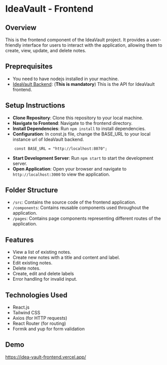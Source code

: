 # IdeaVault - Frontend

## Overview
This is the frontend component of the IdeaVault project. It provides a user-friendly interface for users to interact with the application, allowing them to create, view, update, and delete notes.

## Preprequisites
- You need to have nodejs installed in your machine. 
- [IdeaVault Backend](https://github.com/sethum3001/IdeaVault-backend): (**This is mandatory**) This is the API for IdeaVault frontend.

## Setup Instructions
- **Clone Repository**: Clone this repository to your local machine.
- **Navigate to Frontend**: Navigate to the frontend directory.
- **Install Dependencies**: Run `npm install` to install dependencies.
- **Configuration**: In const.js file, change the BASE_URL to your local instance url of IdeaVault backend.
```
    const BASE_URL = "http://localhost:8070";
```
- **Start Development Server**: Run `npm start` to start the development server.
- **Open Application**: Open your browser and navigate to `http://localhost:3000` to view the application.


## Folder Structure
- `/src`: Contains the source code of the frontend application.
- `/components`: Contains reusable components used throughout the application.
- `/pages`: Contains page components representing different routes of the application.

## Features
- View a list of existing notes.
- Create new notes with a title and content and label.
- Edit existing notes.
- Delete notes.
- Create, edit and delete labels 
- Error handling for invalid input.

## Technologies Used
- React.js
- Tailwind CSS
- Axios (for HTTP requests)
- React Router (for routing)
- Formik and yup for form validation


## Demo

https://idea-vault-frontend.vercel.app/

